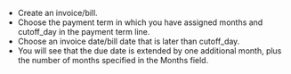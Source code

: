 - Create an invoice/bill.
- Choose the payment term in which you have assigned months and cutoff_day in the payment term line.
- Choose an invoice date/bill date that is later than cutoff_day.
- You will see that the due date is extended by one additional month,
  plus the number of months specified in the Months field.
